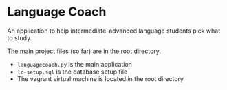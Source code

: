 # Language Coach

An application to help intermediate-advanced language students pick what to study.

The main project files (so far) are in the root directory.
* `languagecoach.py` is the main application
* `lc-setup.sql` is the database setup file
* The vagrant virtual machine is located in the root directory
